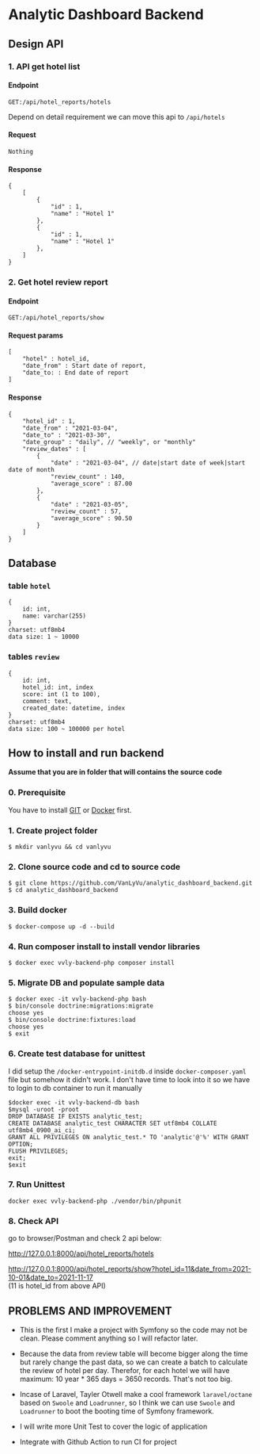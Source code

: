 # Analytic Dashboard Backend

## Design API

### 1. API get hotel list

#### Endpoint

```
GET:/api/hotel_reports/hotels
```

Depend on detail requirement we can move this api to `/api/hotels`

#### Request
```
Nothing
```

#### Response
```
{
    [
        {
            "id" : 1,
            "name" : "Hotel 1"
        },
        {
            "id" : 1,
            "name" : "Hotel 1"
        },
    ]
}
```

### 2. Get hotel review report

#### Endpoint

```
GET:/api/hotel_reports/show
```

#### Request params
```
[
    "hotel" : hotel_id,
    "date_from" : Start date of report,
    "date_to: : End date of report    
]
```

#### Response 

```
{
    "hotel_id" : 1,
    "date_from" : "2021-03-04",
    "date_to" : "2021-03-30",
    "date_group" : "daily", // "weekly", or "monthly"
    "review_dates" : [
        {
            "date" : "2021-03-04", // date|start date of week|start date of month
            "review_count" : 140,
            "average_score" : 87.00
        },
        {
            "date" : "2021-03-05",
            "review_count" : 57,
            "average_score" : 90.50
        }
    ]
}

```

## Database

### table `hotel`

```
{
    id: int,
    name: varchar(255)
}
charset: utf8mb4
data size: 1 ~ 10000
```

### tables `review`

```
{
    id: int,
    hotel_id: int, index
    score: int (1 to 100),
    comment: text,
    created_date: datetime, index
}
charset: utf8mb4
data size: 100 ~ 100000 per hotel
```

## How to install and run backend

**Assume that you are in folder that will contains the source code**

### 0. Prerequisite

You have to install [GIT](https://git-scm.com/book/en/v2/Getting-Started-Installing-Git) 
or [Docker](https://docs.docker.com/get-docker/) first.


### 1. Create project folder
```
$ mkdir vanlyvu && cd vanlyvu
``` 

### 2. Clone source code and cd to source code
```
$ git clone https://github.com/VanLyVu/analytic_dashboard_backend.git
$ cd analytic_dashboard_backend
```

### 3. Build docker
```
$ docker-compose up -d --build
```

### 4. Run composer install to install vendor libraries
```
$ docker exec vvly-backend-php composer install
```

### 5. Migrate DB and populate sample data
```
$ docker exec -it vvly-backend-php bash
$ bin/console doctrine:migrations:migrate
choose yes
$ bin/console doctrine:fixtures:load
choose yes
$ exit
```

### 6. Create test database for unittest

I did setup the `/docker-entrypoint-initdb.d` inside `docker-composer.yaml` file
but somehow it didn't work. I don't have time to look into it so we have 
to login to db container to run it manually
```
$docker exec -it vvly-backend-db bash
$mysql -uroot -proot
DROP DATABASE IF EXISTS analytic_test;
CREATE DATABASE analytic_test CHARACTER SET utf8mb4 COLLATE utf8mb4_0900_ai_ci;
GRANT ALL PRIVILEGES ON analytic_test.* TO 'analytic'@'%' WITH GRANT OPTION;
FLUSH PRIVILEGES;
exit;
$exit
``` 

### 7. Run Unittest
```
docker exec vvly-backend-php ./vendor/bin/phpunit
```

### 8. Check API
go to browser/Postman and check 2 api below:

http://127.0.0.1:8000/api/hotel_reports/hotels

http://127.0.0.1:8000/api/hotel_reports/show?hotel_id=11&date_from=2021-10-01&date_to=2021-11-17   
(11 is hotel_id from above API)

## PROBLEMS AND IMPROVEMENT
* This is the first I make a project with Symfony so the code may not be clean. Please comment anything so I will refactor later.

* Because the data from review table will become bigger along the time but rarely change the past data, so we can create a batch to calculate the review of hotel per day. Therefor, for each hotel we will have maximum: 10 year * 365 days = 3650 records. That's not too big.

* Incase of Laravel, Tayler Otwell make a cool framework `laravel/octane` based on `Swoole` and `Loadrunner`, so I think we can use `Swoole` and `Loadrunner` to boot the booting time of Symfony framework.

* I will write more Unit Test to cover the logic of application

* Integrate with Github Action to run CI for project
